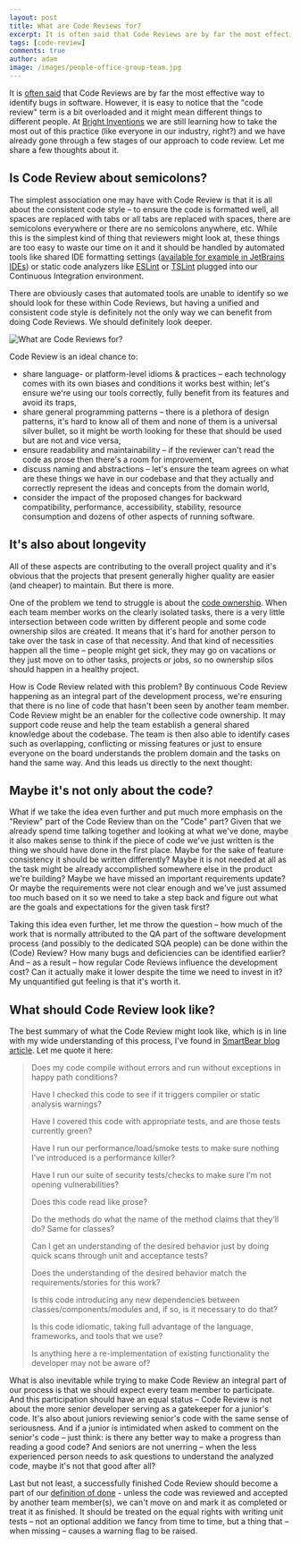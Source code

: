 ```yaml
---
layout: post
title: What are Code Reviews for?
excerpt: It is often said that Code Reviews are by far the most effective way to identify bugs in software. However, it is easy to notice that the "code review" term is a bit overloaded and it might mean different things to different people.
tags: [code-review]
comments: true
author: adam
image: /images/people-office-group-team.jpg
---
```


It is [often said](https://blog.codinghorror.com/code-reviews-just-do-it/) that Code Reviews are by far the most effective way to identify bugs in software. However, it is easy to notice that the "code review" term is a bit overloaded and it might mean different things to different people. At [Bright Inventions](https://brightinventions.pl) we are still learning how to take the most out of this practice (like everyone in our industry, right?) and we have already gone through a few stages of our approach to code review. Let me share a few thoughts about it. 

## Is Code Review about semicolons?

The simplest association one may have with Code Review is that it is all about the consistent code style – to ensure the code is formatted well, all spaces are replaced with tabs or all tabs are replaced with spaces, there are semicolons everywhere or there are no semicolons anywhere, etc. While this is the simplest kind of thing that reviewers might look at, these things are too easy to waste our time on it and it should be handled by automated tools like shared IDE formatting settings ([available for example in JetBrains IDEs](https://www.jetbrains.com/help/idea/sharing-your-ide-settings.html)) or static code analyzers like [ESLint](https://eslint.org/) or [TSLint](https://palantir.github.io/tslint/) plugged into our Continuous Integration environment.

There are obviously cases that automated tools are unable to identify so we should look for these within Code Reviews, but having a unified and consistent code style is definitely not the only way we can benefit from doing Code Reviews. We should definitely look deeper.

![What are Code Reviews for?](/images/people-office-group-team.jpg)

Code Review is an ideal chance to:

* share language- or platform-level idioms & practices – each technology comes with its own biases and conditions it works best within; let's ensure we're using our tools correctly, fully benefit from its features and avoid its traps,
* share general programming patterns – there is a plethora of design patterns, it's hard to know all of them and none of them is a universal silver bullet, so it might be worth looking for these that should be used but are not and vice versa,
* ensure readability and maintainability – if the reviewer can't read the code as prose then there's a room for improvement,
* discuss naming and abstractions – let's ensure the team agrees on what are these things we have in our codebase and that they actually and correctly represent the ideas and concepts from the domain world,
* consider the impact of the proposed changes for backward compatibility, performance, accessibility, stability, resource consumption and dozens of other aspects of running software.

## It's also about longevity

All of these aspects are contributing to the overall project quality and it's obvious that the projects that present generally higher quality are easier (and cheaper) to maintain. But there is more. 

One of the problem we tend to struggle is about the [code ownership](https://martinfowler.com/bliki/CodeOwnership.html). When each team member works on the clearly isolated tasks, there is a very little intersection between code written by different people and some code ownership silos are created. It means that it's hard for another person to take over the task in case of that necessity. And that kind of necessities happen all the time – people might get sick, they may go on vacations or they just move on to other tasks, projects or jobs, so no ownership silos should happen in a healthy project.

How is Code Review related with this problem? By continuous Code Review happening as an integral part of the development process, we're ensuring that there is no line of code that hasn't been seen by another team member. Code Review might be an enabler for the collective code ownership. It may support code reuse and help the team establish a general shared knowledge about the codebase. The team is then also able to identify cases such as overlapping, conflicting or missing features or just to ensure everyone on the board understands the problem domain and the tasks on hand the same way. And this leads us directly to the next thought:

## Maybe it's not only about the code?

What if we take the idea even further and put much more emphasis on the "Review" part of the Code Review than on the "Code" part? Given that we already spend time talking together and looking at what we've done, maybe it also makes sense to think if the piece of code we've just written is the thing we should have done in the first place. Maybe for the sake of feature consistency it should be written differently? Maybe it is not needed at all as the task might be already accomplished somewhere else in the product we're building? Maybe we have missed an important requirements update? Or maybe the requirements were not clear enough and we've just assumed too much based on it so we need to take a step back and figure out what are the goals and expectations for the given task first?

Taking this idea even further, let me throw the question – how much of the work that is normally attributed to the QA part of the software development process (and possibly to the dedicated SQA people) can be done within the (Code) Review? How many bugs and deficiencies can be identified earlier? And – as a result – how regular Code Reviews influence the development cost? Can it actually make it lower despite the time we need to invest in it? My unquantified gut feeling is that it's worth it.

## What should Code Review look like?

The best summary of what the Code Review might look like, which is in line with my wide understanding of this process, I've found in [SmartBear blog article](https://blog.smartbear.com/development/creating-your-code-review-checklist/). Let me quote it here:

> Does my code compile without errors and run without exceptions in happy path conditions?
>
> Have I checked this code to see if it triggers compiler or static analysis warnings?
>
> Have I covered this code with appropriate tests, and are those tests currently green?
>
> Have I run our performance/load/smoke tests to make sure nothing I’ve introduced is a performance killer?
>
> Have I run our suite of security tests/checks to make sure I’m not opening vulnerabilities?
>
> Does this code read like prose?
>
> Do the methods do what the name of the method claims that they’ll do? Same for classes?
>
> Can I get an understanding of the desired behavior just by doing quick scans through unit and acceptance tests?
>
> Does the understanding of the desired behavior match the requirements/stories for this work?
>
> Is this code introducing any new dependencies between classes/components/modules and, if so, is it necessary to do that?
>
> Is this code idiomatic, taking full advantage of the language, frameworks, and tools that we use?
>
> Is anything here a re-implementation of existing functionality the developer may not be aware of?

What is also inevitable while trying to make Code Review an integral part of our process is that we should expect every team member to participate. And this participation should have an equal status – Code Review is not about the more senior developer serving as a gatekeeper for a junior's code. It's also about juniors reviewing senior's code with the same sense of seriousness. And if a junior is intimidated when asked to comment on the senior's code – just think: is there any better way to make a progress than reading a good code? And seniors are not unerring – when the less experienced person needs to ask questions to understand the analyzed code, maybe it's not that good after all?

Last but not least, a successfully finished Code Review should become a part of our [definition of done](https://www.scrum.org/resources/scrum-glossary) - unless the code was reviewed and accepted by another team member(s), we can't move on and mark it as completed or treat it as finished. It should be treated on the equal rights with writing unit tests – not an optional addition we fancy from time to time, but a thing that – when missing – causes a warning flag to be raised.
